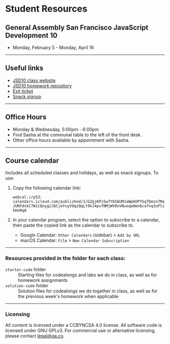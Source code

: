# Student Resources
## General Assembly San Francisco JavaScript Development 10 

- Monday, February 5 - Monday, April 16

---

## Useful links

- [JSD10 class website](https://svodnik.github.io/jsd10)
- [JSD10 homework repository](https://github.com/svodnik/JS-SF-10-homework)
- [Exit ticket](https://goo.gl/forms/zkb7FsVNXHmdPecq2)
- [Snack signup](https://codesnacks.youcanbook.me)

---

## Office Hours

- Monday & Wednesday, 5:00pm - 6:00pm
- Find Sasha at the communal table to the left of the front desk.
- Other office hours available by appointment with Sasha.

---

## Course calendar

Includes all scheduled classes and holidays, as well as snack signups.
To use:
1. Copy the following calendar link:

    ```webcal://p53-calendars.icloud.com/published/2/GZgjKPzSw7Yb5AUMJaWp6OPY5qTDmzn7MaJUNfdskC7WiCQnygiJbCjeYuyV9qzQqLt9kJ4pvfNMjWV8nVNuoqw0mn6cafnq3uPlzkHxNqA```

2. In your calendar program, select the option to subscribe to a calendar, then paste the copied link as the calendar to subscribe to.
    - Google Calendar: `Other Calendars` (sidebar) > `Add by URL`
    - macOS Calendar: `File` > `New Calendar Subscription`

---

### Resources provided in the folder for each class:
<dl>
  <dt><code>starter-code</code> folder</dt>
  <dd>Starting files for codealongs and labs we do in class, as well as for homework assignments</dd>
  <dt><code>solution-code</code> folder</dt>
  <dd>Solution files for codealongs we do together in class, as well as for the previous week's homework when applicable</dd>

</dl>

---

### Licensing
All content is licensed under a CC­BY­NC­SA 4.0 license.
All software code is licensed under GNU GPLv3. For commercial use or alternative licensing, please contact legal@ga.co.

